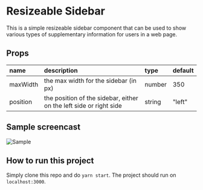 # Resizeable Sidebar

This is a simple resizeable sidebar component that can be used to show various types of supplementary information for users in a web page.

## Props

| name     | description                                                        | type   | default |
| :------- | :----------------------------------------------------------------- | :----- | :------ |
| maxWidth | the max width for the sidebar (in px)                              | number | 350     |
| position | the position of the sidebar, either on the left side or right side | string | "left"  |

## Sample screencast

![Sample](https://github.com/evan-winata/resizeable-sidebar/tree/master/docs/sidebar-sample.gif "Sample")

## How to run this project

Simply clone this repo and do `yarn start`. The project should run on `localhost:3000`.
